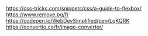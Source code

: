 https://css-tricks.com/snippets/css/a-guide-to-flexbox/
https://www.remove.bg/fr
https://codepen.io/WebDevSimplified/pen/LqKQRK
https://convertio.co/fr/image-converter/